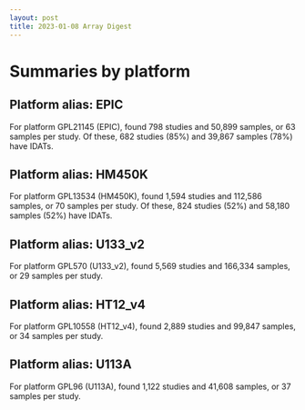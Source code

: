 ```yaml
---
layout: post
title: 2023-01-08 Array Digest
---
```


# Summaries by platform

## Platform alias: EPIC
For platform GPL21145 (EPIC), found 798 studies and 50,899 samples, or 63 samples per study. Of these, 682 studies (85%) and 39,867 samples (78%) have IDATs.

## Platform alias: HM450K
For platform GPL13534 (HM450K), found 1,594 studies and 112,586 samples, or 70 samples per study. Of these, 824 studies (52%) and 58,180 samples (52%) have IDATs.

## Platform alias: U133_v2
For platform GPL570 (U133_v2), found 5,569 studies and 166,334 samples, or 29 samples per study.

## Platform alias: HT12_v4
For platform GPL10558 (HT12_v4), found 2,889 studies and 99,847 samples, or 34 samples per study.

## Platform alias: U113A
For platform GPL96 (U113A), found 1,122 studies and 41,608 samples, or 37 samples per study.

